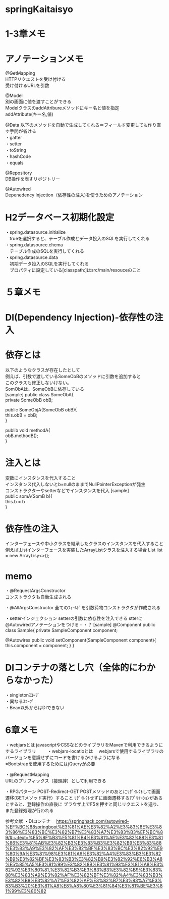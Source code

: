 # springKaitaisyo

# 1-3章メモ
# アノテーションメモ  
@GetMapping  
HTTPリクエストを受け付ける  
受け付けるURLを引数

@Model  
別の画面に値を渡すことができる  
ModelクラスのaddAttribureメソッドにキー名と値を指定  
addAttribute(キー名,値)   

@Data
以下のメソッドを自動で生成してくれる＝フィールド変更しても作り直す手間が省ける  
・gatter    
・setter   
・toString   
・hashCode   
・equals   

@Repository  
DB操作を表すリポジトリー

@Autowired  
Depenedency Injection（依存性の注入)を使うためのアノテーション   


# H2データベース初期化設定  
・spring.datasource.initialize  
　trueを選択すると、テーブル作成とデータ投入のSQLを実行してくれる  
・spring.datasource.chema  
　テーブル作成のSQLを実行してくれる    
・spring.datasource.data  
　初期データ投入のSQLを実行してくれる  
　プロパティに設定している[classpath:]はsrc/main/resouceのこと  


# ５章メモ
# DI(Dependency Injection)-依存性の注入  

# 依存とは  
以下のようなクラスが存在したとして  
例えば、引数で渡しているSomeObBのメソッドに引数を追加すると  
このクラスも修正しないけない。  
SomObAは、SomeObBに依存している  
[sample]
public class SomeObA{  
 private SomeObB obB;  
   
 public SomeObjA(SomeObB obB){  
  this.obB = obB;  
 }  

 publib void methodA{  
  obB.methodB();  
 }  

# 注入とは  
変数にインスタンスを代入すること  
インスタンス代入しないとb=nullのままでNullPointerExceptionが発生  
コンストラクターやsetterなどでインスタンスを代入
[sample]  
public somA(SomB b){  
 this.b = b  
}  

# 依存性の注入  
インターフェースや中小クラスを継承したクラスのインスタンスを代入すること  
例えば,Listインターフェースを実装したArrayListクラスを注入する場合
List<Object> list = new ArrayLisy<>();

# memo
・@RequestArgsConstructor   
コンストラクタも自動生成される  

・@AllArgsConstructor
全てのﾌｨｰﾙﾄﾞを引数荷物コンストラクタが作成される

・setterインジェクション
setterの引数に依存性を注入できる
stterに@Autowiredアノテーションをつける・・？
[sample]
@Component
public class Sample{
 private SampleComponent component;

 @Autowires
  public void setComponent(SampleComponent component){
  this.component = component; 
 }
}

# DIコンテナの落とし穴（全体的にわからなかった）
・singletonｽｺｰﾌﾟ  
・異なるｽｺｰﾌﾟ  
・Bean以外からはDIできない


# 6章メモ 
・webjarsとは
javascriptやCSSなどのライブラリをMavenで利用できるようにするライブラリ
　　
・webjars-locatioとは　
webjarsで使用するライブラリのバージョンを意識せずにコードを書けるかけるようになる  
※Bootstrapを使用するためにはjQueryが必要  

・@RequestMapping  
URLのプリフィックス（接頭辞）として利用できる

・RPGパターン
POST-Redirect-GET
POSTメソッドのあとにﾘﾀﾞｲﾚｸﾄして画面遷移(GETメソッド実行）すること
ﾘﾀﾞｲﾚｸﾄせずに画面遷移するｱﾌﾟﾘｹｰｼｮﾝがあるとすると、登録操作の直後に
ブラウザ上でF5を押すと同じリクエストを送り、また登録処理が行われる

参考文献
・DIコンテナ　
https://springhack.com/autowired-%EF%BC%88springboot%E3%81%AE%E3%82%A2%E3%83%8E%E3%83%86%E3%83%BC%E3%82%B7%E3%83%A7%E3%83%B3%EF%BC%89/#:~:text=%E5%8F%B3%E5%81%B4%E3%81%AE%E3%82%88%E3%81%86%E3%81%AB%E3%82%B3%E3%83%B3%E3%82%B9%E3%83%88%E3%83%A9%E3%82%AF%E3%82%BF%E3%83%BC%E3%82%92%E9%80%9A%E3%81%98%E3%81%A6%E3%82%A4%E3%83%B3%E3%82%B9%E3%82%BF%E3%83%B3%E3%82%B9%E3%82%92%E6%B3%A8%E5%85%A5%E3%81%99%E3%82%8B%E3%81%93%E3%81%A8%E3%82%92%E3%80%81,%E3%82%B3%E3%83%B3%E3%82%B9%E3%83%88%E3%83%A9%E3%82%AF%E3%82%BF%E3%82%A4%E3%83%B3%E3%82%B8%E3%82%A7%E3%82%AF%E3%82%B7%E3%83%A7%E3%83%B3%20%E3%81%A8%E8%A8%80%E3%81%84%E3%81%BE%E3%81%99%E3%80%82

